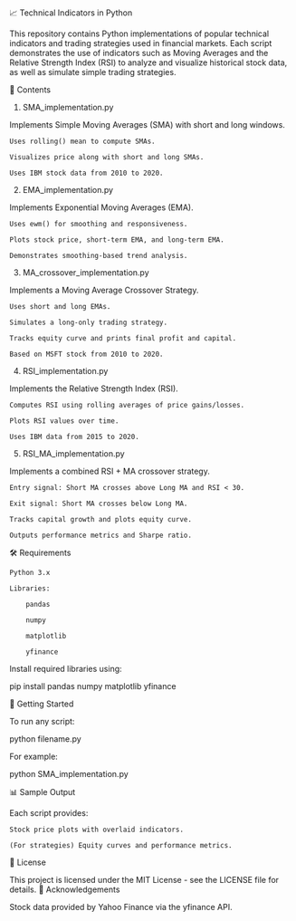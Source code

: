 📈 Technical Indicators in Python

This repository contains Python implementations of popular technical indicators and trading strategies used in financial markets. Each script demonstrates the use of indicators such as Moving Averages and the Relative Strength Index (RSI) to analyze and visualize historical stock data, as well as simulate simple trading strategies.

📂 Contents
1. SMA_implementation.py

Implements Simple Moving Averages (SMA) with short and long windows.

    Uses rolling() mean to compute SMAs.

    Visualizes price along with short and long SMAs.

    Uses IBM stock data from 2010 to 2020.

2. EMA_implementation.py

Implements Exponential Moving Averages (EMA).

    Uses ewm() for smoothing and responsiveness.

    Plots stock price, short-term EMA, and long-term EMA.

    Demonstrates smoothing-based trend analysis.

3. MA_crossover_implementation.py

Implements a Moving Average Crossover Strategy.

    Uses short and long EMAs.

    Simulates a long-only trading strategy.

    Tracks equity curve and prints final profit and capital.

    Based on MSFT stock from 2010 to 2020.

4. RSI_implementation.py

Implements the Relative Strength Index (RSI).

    Computes RSI using rolling averages of price gains/losses.

    Plots RSI values over time.

    Uses IBM data from 2015 to 2020.

5. RSI_MA_implementation.py

Implements a combined RSI + MA crossover strategy.

    Entry signal: Short MA crosses above Long MA and RSI < 30.

    Exit signal: Short MA crosses below Long MA.

    Tracks capital growth and plots equity curve.

    Outputs performance metrics and Sharpe ratio.

🛠 Requirements

    Python 3.x

    Libraries:

        pandas

        numpy

        matplotlib

        yfinance

Install required libraries using:

pip install pandas numpy matplotlib yfinance

🚀 Getting Started

To run any script:

python filename.py

For example:

python SMA_implementation.py

📊 Sample Output

Each script provides:

    Stock price plots with overlaid indicators.

    (For strategies) Equity curves and performance metrics.

📜 License

This project is licensed under the MIT License - see the LICENSE file for details.
🙌 Acknowledgements

Stock data provided by Yahoo Finance via the yfinance API.
